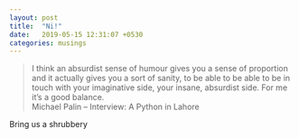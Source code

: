 ```yaml
---
layout: post
title:  "Ni!"
date:   2019-05-15 12:31:07 +0530
categories: musings
---
```


> I think an absurdist sense of humour gives you a sense of proportion and it actually gives you a sort of sanity, to be able to be able to be in touch with your imaginative side, your insane, absurdist side. For me it’s a good balance.  
> Michael Palin – Interview: A Python in Lahore  

Bring us a shrubbery
